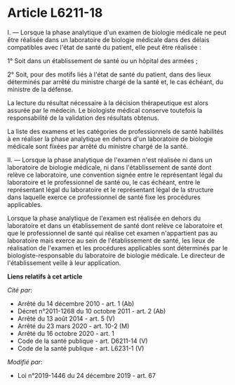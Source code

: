 # Article L6211-18

I. ― Lorsque la phase analytique d'un examen de biologie médicale ne peut être réalisée dans un laboratoire de biologie
médicale dans des délais compatibles avec l'état de santé du patient, elle peut être réalisée :

1° Soit dans un établissement de santé ou un hôpital des armées ;

2° Soit, pour des motifs liés à l'état de santé du patient, dans des lieux déterminés par arrêté du ministre chargé de la
santé et, le cas échéant, du ministre de la défense.

La lecture du résultat nécessaire à la décision thérapeutique est alors assurée par le médecin. Le biologiste médical
conserve toutefois la responsabilité de la validation des résultats obtenus.

La liste des examens et les catégories de professionnels de santé habilités à en réaliser la phase analytique en dehors d'un
laboratoire de biologie médicale sont fixées par arrêté du ministre chargé de la santé.

II. ― Lorsque la phase analytique de l'examen n'est réalisée ni dans un laboratoire de biologie médicale, ni dans
l'établissement de santé dont relève ce laboratoire, une convention signée entre le représentant légal du laboratoire et le
professionnel de santé ou, le cas échéant, entre le représentant légal du laboratoire et le représentant légal de la
structure dans laquelle exerce ce professionnel de santé fixe les procédures applicables.

Lorsque la phase analytique de l'examen est réalisée en dehors du laboratoire et dans un établissement de santé dont relève
ce laboratoire et que le professionnel de santé qui réalise cet examen n'appartient pas au laboratoire mais exerce au sein de
l'établissement de santé, les lieux de réalisation de l'examen et les procédures applicables sont déterminés par le
biologiste-responsable du laboratoire de biologie médicale. Le directeur de l'établissement veille à leur application.

**Liens relatifs à cet article**

_Cité par_:

  - Arrêté du 14 décembre 2010 - art. 1 (Ab)
  - Décret n°2011-1268 du 10 octobre 2011 - art. 2 (Ab)
  - Arrêté du 13 août 2014 - art. 5 (V)
  - Arrêté du 23 mars 2020 - art. 10-2 (M)
  - Arrêté du 16 octobre 2020 - art. 1
  - Code de la santé publique - art. D6211-14 (V)
  - Code de la santé publique - art. L6231-1 (V)

_Modifié par_:

  - Loi n°2019-1446 du 24 décembre 2019 - art. 67
